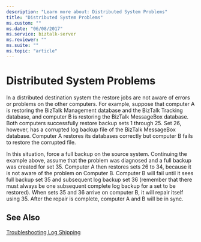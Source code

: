 ```yaml
---
description: "Learn more about: Distributed System Problems"
title: "Distributed System Problems"
ms.custom: ""
ms.date: "06/08/2017"
ms.service: biztalk-server
ms.reviewer: ""
ms.suite: ""
ms.topic: "article"
---
```

# Distributed System Problems
In a distributed destination system the restore jobs are not aware of errors or problems on the other computers. For example, suppose that computer A is restoring the BizTalk Management database and the BizTalk Tracking database, and computer B is restoring the BizTalk MessageBox database. Both computers successfully restore backup sets 1 through 25. Set 26, however, has a corrupted log backup file of the BizTalk MessageBox database. Computer A restores its databases correctly but computer B fails to restore the corrupted file.  
  
 In this situation, force a full backup on the source system. Continuing the example above, assume that the problem was diagnosed and a full backup was created for set 35. Computer A then restores sets 26 to 34, because it is not aware of the problem on Computer B. Computer B will fail until it sees full backup set 35 and subsequent log backup set 36 (remember that there must always be one subsequent complete log backup for a set to be restored). When sets 35 and 36 arrive on computer B, it will repair itself using 35. After the repair is complete, computer A and B will be in sync.  
  
## See Also  
 [Troubleshooting Log Shipping](../technical-guides/troubleshooting-log-shipping.md)
